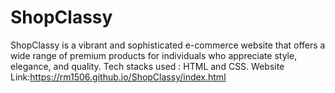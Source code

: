# ShopClassy
ShopClassy is a vibrant and sophisticated e-commerce website that offers a wide range of premium products for individuals who appreciate style, elegance, and quality.
Tech stacks used :
HTML and CSS.
Website Link:https://rm1506.github.io/ShopClassy/index.html
